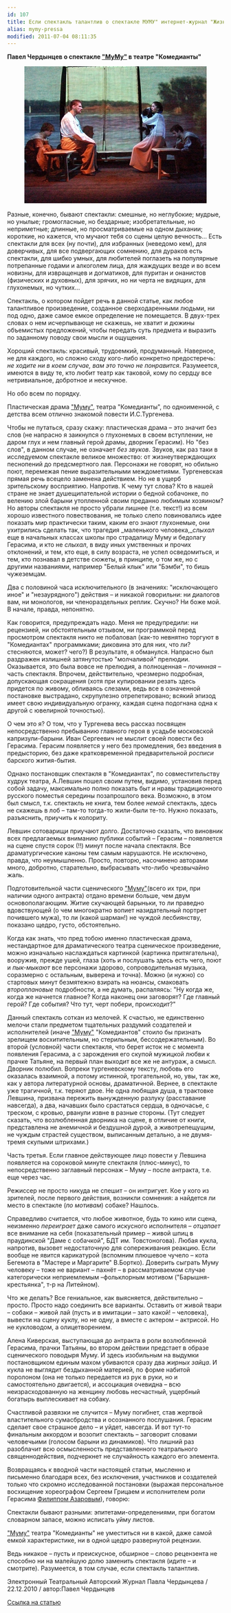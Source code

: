 ```yaml
---
id: 107
title: Если спектакль талантлив о спектакле МУМУ" интернет-журнал "Жизнь-театр" (автор:П.Чердынцев) 22.12.2010"
alias: mymy-pressa
modified: 2011-07-04 08:11:35
---
```


**Павел Чердынцев о спектакле <a href="46-mumu.html">"МуМу"</a> в театре "Комедианты"**

<figure><img src="./images/stories/mymy foto.jpg" /></figure>

Разные, конечно, бывают спектакли: смешные, но неглубокие; мудрые, но унылые; громогласные, но бездарные; изобретательные, но неприметные; длинные, но просматриваемые на одном дыхании; короткие, но кажется, что мучают тебя со сцены целую вечность… Есть спектакли для всех (ну почти), для избранных (неведомо кем), для доверчивых, для все подвергающих сомнению, для дураков есть спектакли, для шибко умных, для любителей поглазеть на популярные потрепанные годами и алкоголем лица, для жаждущих везде и во всем новизны, для извращенцев и догматиков, для пуритан и онанистов (физических и духовных), для зрячих, но ни черта не видящих, для глухонемых, но чутких…

Спектакль, о котором пойдет речь в данной статье, как любое талантливое произведение, созданное сверходаренными людьми, ни под одно, даже самое емкое определение не помещается. В двух-трех словах о нем исчерпывающе не скажешь, не хватит и дюжины объемистых предложений, чтобы передать суть предмета и выразить по заданному поводу свои мысли и ощущения.

Хороший спектакль: красивый, трудоемкий, продуманный. Наверное, не для каждого, но сложно сходу кого-либо конкретно предостеречь: _не ходите ни в коем случае, вам это точно не понравится_. Разумеется, имеются в виду те, кто любит театр как таковой, кому по сердцу все нетривиальное, добротное и нескучное.

Но обо всем по порядку.

Пластическая драма <a href="46-mumu.html">"Муму"</a>, театра "Комедианты", по одноименной, с детства всем отлично знакомой повести И.С.Тургенева.

Чтобы не путаться, сразу скажу: пластическая драма – это значит без слов (не напрасно я заикнулся о глухонемых в своем вступлении, не даром глух и нем главный герой драмы, дворник Герасим). Но "без слов", в данном случае, не означает _без звуков_. Звуков, как раз таки в исследуемом спектакле великое множество: от жизнеутверждающих песнопений до предсмертного лая. Персонажи не говорят, но обильно поют, перемежая пение выразительными междометиями. Тургеневская прямая речь всецело заменена действием. Но не в ущерб зрительскому восприятию. Напротив. К чему тут слова? Кто в нашей стране не знает душещипательной истории о бедной собачонке, по велению злой барыни утопленной своим преданно любимым хозяином? Но авторы спектакля не просто убрали лишнее (т.е. текст!) из всем хорошо известного повествования, не только слепо повиновались идее показать мир практически таким, каким его знают глухонемые, они ухитрились сделать так, что трагедия _маленького человека,__слыхал_ еще в начальных классах школы про страдалицу Муму и бедолагу Герасима, и кто не _слыхал_, в виду иных умственных и прочих отклонений, и тем, кто еще, в силу возраста, не успел осведомиться, и тем, кто познавал в детстве сюжеты, в принципе, о том же, но с другими названиями, например "Белый клык" или "Бэмби", то бишь чужеземцам.

Два с половиной часа исключительного (в значениях: "исключающего иное" и "незаурядного") действия – и никакой говорильни: ни диалогов вам, ни монологов, ни членораздельных реплик. Скучно? Ни боже мой. В начале, правда, непонятно.

Как говорится, предупреждать надо. Меня не предупредили: ни рецензией, ни обстоятельным отзывом, ни программкой перед просмотром спектакля никто не побаловал (как-то невнятно торгуют в "Комедиантах" программками; диковина это для них, что ли? стесняются, может? чего?) В результате, я обманулся. Напрасно был раздражен излишней затянутостью "молчаливой" прелюдии. Оказывается, это была вовсе не прелюдия, а полноценная – _починная_ – часть спектакля. Впрочем, действительно, чрезмерно подробная, допускающая сокращения (хотя при купировании резать здесь придется по живому, обливаясь слезами, ведь все в означенной постановке выстрадано, скрупулезно отрепетировано; всякий эпизод имеет свою индивидуальную огранку, каждая сцена подогнана одна к другой с ювелирной точностью).

О чем это я? О том, что у Тургенева весь рассказ посвящен непосредственно пребыванию главного героя в усадьбе московской капризули-барыни. Иван Сергеевич не мыслит своей повести без Герасима. Герасим появляется у него без промедления, без введения в предысторию, без даже кратковременной предварительной _росписи_ барского жития-бытия.

Однако постановщик спектакля в "Комедиантах", по совместительству худрук театра, А.Левшин пошел своим путем, видимо, установив перед собой задачу, максимально полно показать быт и нравы традиционного русского поместья середины позапрошлого века. Возможно, в этом был смысл, т.к. спектакль не книга, тем более _немой_ спектакль, здесь не скажешь в лоб – там-то тогда-то жили-были те-то. Нужно показать, разъяснить, приучить к колориту.

Левшин сотоварищи приучают долго. Достаточно сказать, что виновник всех предлагаемых вниманию публики событий – Герасим – появляется на сцене спустя сорок (!!) минут после начала спектакля. Все драматургические каноны тем самым нарушаются. Не исключено, правда, что неумышленно. Просто, повторю, насочинено авторами много, добротно, старательно, выбрасывать что-либо чрезвычайно жаль.

Подготовительной части сценического <a href="46-mumu.html">"Муму"</a>(всего их три, при наличии одного антракта) отдано времени больше, чем двум основополагающим. Житие скучающей барыньки, то ли праведно вдовствующей (о чем многократно вопиет назидательный портрет почившего мужа), то ли (какой шарман!) не чуждой лесбиянству, показано щедро, густо, обстоятельно.

Когда как знать, что пред тобою именно пластическая драма, нестандартное для драматического театра сценическое произведение, можно изначально наслаждаться картинкой (картинка притягательна), вооружив, прежде ушей, глаза (хоть и послушать здесь есть чего, поют и _пык-мыкают_ все персонажи здорово, сопроводительная музыка, соразмерно с остальным, выверена и точна). Можно (и нужно) со стартовых минут безмятежно взирать на нюансы, смаковать _второплановые_ подробности, а не думать, распаляясь: "Ну когда же, когда же начнется главное? Когда наконец они заговорят? Где главный герой? Где события? Что тут, черт побери, происходит?"

Данный спектакль соткан из мелочей. К счастью, не единственно мелочи стали предметом тщательных раздумий создателей и исполнителей (иначе <a href="46-mumu.html">"Муму"</a> "Комедиантов" стоило бы признать зрелищем восхитительным, но стерильным, бессодержательным). Во второй (условной) части спектакля, что берет исток не с момента появления Герасима, а с зарождения его скупой мужицкой любви к прачке Татьяне, на первый план выходит все же не антураж, а смысл. Дворник полюбил. Вопреки тургеневскому тексту, любовь его оказалась взаимной, а потому истинной, трогательной, но, увы, так же, как у автора литературной основы, драматичной. Вернее, в спектакле уже трагичной, т.к. теряют двое. Не одна любящая душа, в трактовке Левшина, призвана пережить вынужденную разлуку (расставание навсегда), а два, начавших было срастаться сердца, в одночасье, с треском, с кровью, рванули извне в разные стороны. (Тут следует сказать, что возлюбленная дворника на сцене, в отличие от книги, представлена не анемичной и бездушной дурой, а животрепещущим, не чуждым страстей существом, выписанным детально, а не двумя-тремя скупыми штрихами.)

Часть третья. Если главное действующее лицо повести у Левшина появляется на сороковой минуте спектакля (плюс-минус), то непосредственно заглавный персонаж – Муму – после антракта, т.е. еще через час.

Режиссер не просто никуда не спешит – он интригует. Кое у кого из зрителей, после первого действия, возникли сомнения: а найдется ли место в спектакле (_по мотивам_) собаке? Нашлось.

Справедливо считается, что любое животное, будь то кино или сцена, неизменно _переиграет_ даже самого искусного исполнителя – _отцапает_ все внимание на себя (показательный пример – живой шпиц в праудинской "Даме с собачкой", БДТ им. Товстоногова). Любая кукла, напротив, вызовет недостаточную для сопереживания реакцию. Если вообще не явится карикатурой (вспомним плюшевое чучело – кота Бегемота в "Мастере и Маргарите" В.Бортко). Доверить сыграть Муму человеку – тоже не вариант – пахнёт – в рассматриваемом случае категорически неприемлемым –фольклорным мотивом ("Барышня-крестьянка", т-р на Литейном).

Что же делать? Все гениальное, как выясняется, действительно – просто. Просто надо соединить все варианты. Оставить от живой твари – собаки – живой лай (пусть и в имитации – зато какой! – человека), вывести на сцену куклу, но не одну, а вместе с актером – актрисой. Но не кукловодом, а олицетворением.

Алена Киверская, выступающая до антракта в роли возлюбленной Герасима, прачки Татьяны, во втором действии предстает в образе сценического поводыря Муму. И здесь изобильным на выдумки постановщиком единым махом убиваются сразу два _жирных зайца_. И кукла не выглядит бездыханной материей, по форме набитой поролоном (она не только передается из рук в руки, но и самостоятельно двигается), и ассоциация очевидна – всю неизрасходованную на женщину любовь несчастный, ущербный богатырь выплескивает на собаку.

Счастливой развязки не случится – Муму погибнет, став жертвой властительного сумасбродства и осознанного послушания. Герасим сделает свое страшное дело – и уйдет, навсегда. И вот тут-то финальным аккордом и возопит спектакль – заговорит словами человечьими (голосом барыни из динамиков). Что лишний раз разоблачит всю осмысленность представленного театрального священнодействия, подчеркнет не случайность каждого его элемента.

Возвращаясь к вводной части настоящей статьи, мысленно и письменно благодаря всех, без исключения, участников и создателей только что скромно исследованной постановки (выражая персональное восхищение хореографом Сергеем Грицаем и исполнителем роли Герасима <a href="21-fillipp-azarov.html">Филиппом Азаровым</a>), говорю:

Спектакли бывают разными: эпитетами-определениями, при богатом словарном запасе, можно исписать уйму листов.

<a href="46-mumu.html">"Муму"</a> театра "Комедианты" не уместиться ни в какой, даже самой емкой характеристике, ни в одной щедро развернутой рецензии.

Ведь никакое – пусть и преискусное, обширное – слово рецензента не способно ни на малейшую долю заменить спектакля (идите – и смотрите). Разумеется, в том случае, если спектакль талантлив.

Электронный Театральный Авторский Журнал Павла Чердынцева / 22.12.2010 / автор:Павел Чердынцев

<a href="http://zhizn-teatr.ru/rubric/performance/6/102">Ссылка на статью</a>

